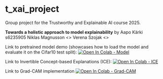 # t_xai_project
Group project for the Trustworthy and Explainable AI course 2025.

**Towards a holistic approach to model explainability**
by
Aapo Kärki s6235905 
Niklas Magnusson <>
Verena Szojak <>

Link to pretrained model demo (showcases how to load the model and evaluate it on the Cifar10 test split): 
[![Open In Colab - Model](https://colab.research.google.com/assets/colab-badge.svg)](https://colab.research.google.com/github/aapokrki/t_xai_project/blob/main/Pretrained_VGG16_Cifar10_demo.ipynb)

Link to Invertible Concept-based Explanations (ICE): 
[![Open In Colab - ICE](https://colab.research.google.com/assets/colab-badge.svg)](https://colab.research.google.com/github/aapokrki/t_xai_project/blob/main/ICE/ICE.ipynb)

Link to Grad-CAM implementation
[![Open In Colab - Grad-CAM](https://colab.research.google.com/assets/colab-badge.svg)](https://colab.research.google.com/github/aapokrki/t_xai_project/blob/main/GradCAM_Cifar10.ipynb)
